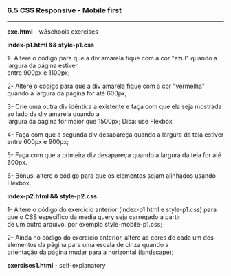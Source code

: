 <h3>6.5 CSS Responsive - Mobile first</h3>

---

<strong>exe.html</strong> - w3schools exercises<br>

<strong>index-p1.html && style-p1.css</strong>

1- Altere o código para que a div amarela fique com a cor "azul" quando a largura da página estiver<br>
entre 900px e 1100px;

2- Altere o código para que a div amarela fique com a cor "vermelha" quando a largura da página for até 600px;

3- Crie uma outra div idêntica a existente e faça com que ela seja mostrada ao lado da div amarela quando a<br>
largura da página for maior que 1500px; Dica: use Flexbox

4- Faça com que a segunda div desapareça quando a largura da tela estiver entre 600px e 900px;

5- Faça com que a primeira div desapareça quando a largura da tela for até 600px.

6- Bônus: altere o código para que os elementos sejam alinhados usando Flexbox.

<strong>index-p2.html && style-p2.css</strong>

1- Altere o código do exercício anterior (index-p1.html e style-p1.css) para que o CSS específico da media query seja carregado a partir<br>
de um outro arquivo, por exemplo style-mobile-p1.css;

2- Ainda no código do exercício anterior, altere as cores de cada um dos elementos da página para uma escala de cinza quando a<br>
orientação da página mudar para a horizontal (landscape);

<strong>exercises1.html</strong> - self-explanatory